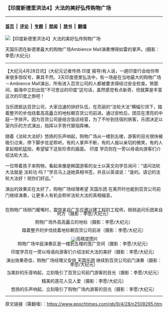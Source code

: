 ### 【印度新德里洪法4】大法的美好弘传购物广场

---

#### [首页](../../../..?n2509295) &nbsp;|&nbsp; [评论](../../../../../epoch-comment?n2509295) &nbsp;|&nbsp; [专题](../../../../../epoch-special?n2509295) &nbsp;|&nbsp; [禁闻](../../../../../epoch-news?n2509295) &nbsp;|&nbsp; [禁书](../../../../../books?n2509295) &nbsp;|&nbsp; [翻墙](https://github.com/gfw-breaker/nogfw/blob/master/README.md?n2509295)


<div><img alt="【印度新德里洪法4】大法的美好弘传购物广场" class="attachment-djy_600_400 size-djy_600_400 wp-post-image" src="https://i.epochtimes.com/assets/uploads/2009/04/904280312231535-600x400.jpg"/>
<div class="caption">
 <p>
  天国乐团在新德里最大的购物广场Ambience Mall演奏博得如雷的掌声。(摄影：李愿/大纪元)
 </p>
</div></div><hr/><div class="post_content" id="artbody" itemprop="articleBody">
 <!-- article content begin -->
 <p>
  【大纪元4月28日讯】(大纪元记者传扬
  <ok href="https://www.epochtimes.com/gb/tag/%E5%8D%B0%E5%BA%A6.html">
   印度
  </ok>
  报导)有人说，一趟印度行会给你带来很多惊叹号，果其不然。3天印度德里弘法中，有一场是在当地最大的购物广场－Ambience Mall演出，所有进入百货公司的人都被要求得经过安全检查。煞那间，脑海中立刻出现“不可思议的印度”这句话，虽然感觉有点新奇，但就算是丰富这次的印度之旅吧！
 </p>
 <p>
  当乐团抵达百货公司，大家迅速的排好队伍，在亮丽的“法轮大法”横幅引领下，踏着整齐的步伐绕着高高矗立的地标朝百货公司前进。通过安检后，团员在漂亮的中庭一字排开。因为百货公司是结合饭店经营，为了不吵到住宿的旅客，乐团决定以室内乐的方式演出，指挥以手势代替指挥棒。
 </p>
 <p>
  随着《法轮大法好》悠扬的乐声响起，购物广场从一楼到五楼，游客的目光很快被吸引过来，停下脚步驻足聆听。有的人掌声不断，有的人报以亲切的微笑，有的人拿起相机猛拍，希望留下这些珍贵的画面。
  <ok href="https://www.epochtimes.com/gb/tag/%E5%8D%B0%E5%BA%A6.html">
   印度
  </ok>
  学员则在一旁以母语向游客们介绍法轮大法。
 </p>
 <p>
  一位带着孩子来购物，看起来像是韩国游客的女士以英文向学员询问：“请问法轮大法就是
  <ok href="https://www.epochtimes.com/gb/tag/%E6%B3%95%E8%BD%AE%E5%8A%9F.html">
   法轮功
  </ok>
  吗？”学员马上送她真相书签，并且以英语说：“是的。请记的法轮大法好！祝你们好运。”
 </p>
 <p>
  演出的效果实在太好了，购物广场经理希望
  <ok href="https://www.epochtimes.com/gb/tag/%E5%A4%A9%E5%9B%BD%E4%B9%90%E5%9B%A2.html">
   天国乐团
  </ok>
  在离开时也能到百货公司前门继续演奏，让更多人有机会聆听法轮大法的真相福音。
  <br/>
  <font color="#ffffff">
   (http://www.dajiyuan.com)
  </font>
 </p>
 <p>
  <!--image v 1.0-->
 </p>
 <div style="line-height: 90%; text-align: center;">
  <ok href=" https://i.epochtimes.com/assets/uploads/2009/04/904280443451535-600x326.jpg" rel="noreferrer noopener" target="_blank">
   <img alt="" class="size-large wp-image-7335775" src="https://i.epochtimes.com/assets/uploads/2009/04/904280443451535-600x326.jpg" title=""/>
  </ok>
  <br/>
  <span class="bn12">
   在购物广场侧门暖嘴时，震惊来自广东应邀兴建工程的工程师，频频追问乐团来自何方（摄影：李愿/大纪元）
  </span>
 </div>
 <p>
  <!-- -->
 </p>
 <p>
  <!--image v 1.0-->
 </p>
 <div style="line-height: 90%; text-align: center;">
  <ok href=" https://i.epochtimes.com/assets/uploads/2009/04/904280737001535-600x513.jpg" rel="noreferrer noopener" target="_blank">
   <img alt="" class="size-large wp-image-7335778" src="https://i.epochtimes.com/assets/uploads/2009/04/904280737001535-600x513.jpg" title=""/>
  </ok>
  <br/>
  <span class="bn12">
   购物广场外高高矗立的地标（摄影：李愿/大纪元）
  </span>
 </div>
 <p>
  <!-- -->
 </p>
 <p>
  <!--image v 1.0-->
 </p>
 <div style="line-height: 90%; text-align: center;">
  <ok href=" https://i.epochtimes.com/assets/uploads/2009/04/904280443461535-600x339.jpg" rel="noreferrer noopener" target="_blank">
   <img alt="" class="size-large wp-image-7335781" src="https://i.epochtimes.com/assets/uploads/2009/04/904280443461535-600x339.jpg" title=""/>
  </ok>
  <br/>
  <span class="bn12">
   踏着整齐的步伐绕着地标朝百货公司前进（摄影：李愿/大纪元）
  </span>
 </div>
 <p>
  <!-- -->
 </p>
 <p>
  <!--image v 1.0-->
 </p>
 <div style="line-height: 90%; text-align: center;">
  <ok href=" https://i.epochtimes.com/assets/uploads/2009/04/904280443471535.jpg" rel="noreferrer noopener" target="_blank">
   <img alt="" class="size-large wp-image-7335784" src="https://i.epochtimes.com/assets/uploads/2009/04/904280443471535.jpg" title=""/>
  </ok>
  <img alt="高精度图片" border="0" src="//www.epochtimes.com/images/highRes.jpg"/>
  <br/>
  <span class="bn12">
   购物广场中庭演奏区是一楼到五楼的宽广空间（摄影：李愿/大纪元）
  </span>
 </div>
 <p>
  <!-- -->
 </p>
 <p>
  <!--image v 1.0-->
 </p>
 <div style="line-height: 90%; text-align: center;">
  <ok href=" https://i.epochtimes.com/assets/uploads/2009/04/904280443481535-600x398.jpg" rel="noreferrer noopener" target="_blank">
   <img alt="" class="size-large wp-image-7335786" src="https://i.epochtimes.com/assets/uploads/2009/04/904280443481535-600x398.jpg" title=""/>
  </ok>
  <br/>
  <span class="bn12">
   印度学员在一旁以母语向游客们介绍法轮大法的美好（摄影：李愿/大纪元）
  </span>
 </div>
 <p>
  <!-- -->
 </p>
 <p>
  <!--image v 1.0-->
 </p>
 <div style="line-height: 90%; text-align: center;">
  <ok href=" https://i.epochtimes.com/assets/uploads/2009/04/904280443491535-600x363.jpg" rel="noreferrer noopener" target="_blank">
   <img alt="" class="size-large wp-image-7335789" src="https://i.epochtimes.com/assets/uploads/2009/04/904280443491535-600x363.jpg" title=""/>
  </ok>
  <br/>
  <span class="bn12">
   演出效果奇佳，购物广场经理又安排
   <ok href="https://www.epochtimes.com/gb/tag/%E5%A4%A9%E5%9B%BD%E4%B9%90%E5%9B%A2.html">
    天国乐团
   </ok>
   继续到百货公司前门演奏（摄影：李愿/大纪元）
  </span>
 </div>
 <p>
  <!-- -->
 </p>
 <p>
  <!--image v 1.0-->
 </p>
 <div style="line-height: 90%; text-align: center;">
  <ok href=" https://i.epochtimes.com/assets/uploads/2009/04/904280522061535-600x354.jpg" rel="noreferrer noopener" target="_blank">
   <img alt="" class="size-large wp-image-7335792" src="https://i.epochtimes.com/assets/uploads/2009/04/904280522061535-600x354.jpg" title=""/>
  </ok>
  <br/>
  <span class="bn12">
   当美妙的乐音响起，立刻吸引了百货公司前门游客的目光（摄影：李愿/大纪元）
  </span>
 </div>
 <p>
  <!-- -->
 </p>
 <p>
  <!--image v 1.0-->
 </p>
 <div style="line-height: 90%; text-align: center;">
  <ok href=" https://i.epochtimes.com/assets/uploads/2009/04/904280522071535-600x409.jpg" rel="noreferrer noopener" target="_blank">
   <img alt="" class="size-large wp-image-7335794" src="https://i.epochtimes.com/assets/uploads/2009/04/904280522071535-600x409.jpg" title=""/>
  </ok>
  <br/>
  <span class="bn12">
   精美的莲花人见人爱（摄影：李愿/大纪元）
  </span>
 </div>
 <p>
  <!-- -->
 </p>
 <p>
  <!--image v 1.0-->
 </p>
 <div style="line-height: 90%; text-align: center;">
  <ok href=" https://i.epochtimes.com/assets/uploads/2009/04/904280737011535-600x398.jpg" rel="noreferrer noopener" target="_blank">
   <img alt="" class="size-large wp-image-7335797" src="https://i.epochtimes.com/assets/uploads/2009/04/904280737011535-600x398.jpg" title=""/>
  </ok>
  <br/>
  <span class="bn12">
   悠扬的乐声响起，立刻吸引了购物广场内游客的目光（摄影：李愿/大纪元）
  </span>
 </div>
 <p>
  <!-- -->
 </p>
 <!-- article content end -->
 <div id="below_article_ad">
 </div>
</div>


---

原文链接（需翻墙）：https://www.epochtimes.com/gb/9/4/28/n2509295.htm